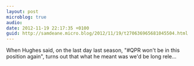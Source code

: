 ```yaml
---
layout: post
microblog: true
audio: 
date: 2012-11-19 22:17:35 +0100
guid: http://samdeane.micro.blog/2012/11/19/t270636965681045504.html
---
```

When Hughes said, on the last day last season, "#QPR won't be in this position again", turns out that what he meant was we'd be long rele...

